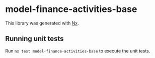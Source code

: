 # model-finance-activities-base

This library was generated with [Nx](https://nx.dev).

## Running unit tests

Run `nx test model-finance-activities-base` to execute the unit tests.
